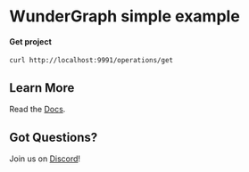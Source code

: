 # WunderGraph simple example

#### Get project

```shell
curl http://localhost:9991/operations/get
```

## Learn More

Read the [Docs](https://wundergraph.com/docs).

## Got Questions?

Join us on [Discord](https://wundergraph.com/discord)!
